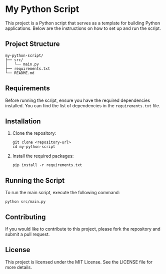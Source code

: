 # My Python Script

This project is a Python script that serves as a template for building Python applications. Below are the instructions on how to set up and run the script.

## Project Structure

```
my-python-script/
├── src/
│   └── main.py
├── requirements.txt
└── README.md
```

## Requirements

Before running the script, ensure you have the required dependencies installed. You can find the list of dependencies in the `requirements.txt` file.

## Installation

1. Clone the repository:
   ```
   git clone <repository-url>
   cd my-python-script
   ```

2. Install the required packages:
   ```
   pip install -r requirements.txt
   ```

## Running the Script

To run the main script, execute the following command:
```
python src/main.py
```

## Contributing

If you would like to contribute to this project, please fork the repository and submit a pull request. 

## License

This project is licensed under the MIT License. See the LICENSE file for more details.